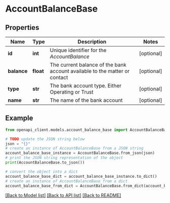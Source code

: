 # AccountBalanceBase


## Properties

Name | Type | Description | Notes
------------ | ------------- | ------------- | -------------
**id** | **int** | Unique identifier for the *AccountBalance* | [optional] 
**balance** | **float** | The current balance of the bank account available to the matter or contact | [optional] 
**type** | **str** | The bank account type. Either Operating or Trust | [optional] 
**name** | **str** | The name of the bank account | [optional] 

## Example

```python
from openapi_client.models.account_balance_base import AccountBalanceBase

# TODO update the JSON string below
json = "{}"
# create an instance of AccountBalanceBase from a JSON string
account_balance_base_instance = AccountBalanceBase.from_json(json)
# print the JSON string representation of the object
print(AccountBalanceBase.to_json())

# convert the object into a dict
account_balance_base_dict = account_balance_base_instance.to_dict()
# create an instance of AccountBalanceBase from a dict
account_balance_base_from_dict = AccountBalanceBase.from_dict(account_balance_base_dict)
```
[[Back to Model list]](../README.md#documentation-for-models) [[Back to API list]](../README.md#documentation-for-api-endpoints) [[Back to README]](../README.md)


